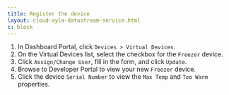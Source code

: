 ```yaml
---
title: Register the device
layout: cloud-ayla-datastream-service.html
c: block
---
```


<ol>
  <li>In Dashboard Portal, click <code>Devices > Virtual Devices</code>.</li>
  <li>On the Virtual Devices list, select the checkbox for the <code>Freezer</code> device.</li>
  <li>Click <code>Assign/Change User</code>, fill in the form, and click <code>Update</code>.</li>
  <li>Browse to Developer Portal to view your new <code>Freezer</code> device.</li>
  <li>Click the device <code>Serial Number</code> to view the <code>Max Temp</code> and <code>Too Warm</code> properties.</li>
</ol>